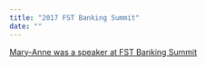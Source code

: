 ```yaml
---
title: "2017 FST Banking Summit"
date: ""
---
```

[Mary-Anne was a speaker at FST Banking Summit](https://fst.net.au/conferences/fst-banking-summit-2017)